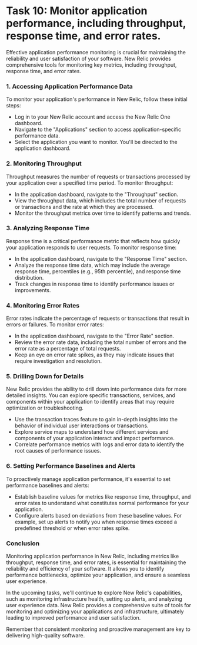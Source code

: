 # Task 10: Monitor application performance, including throughput, response time, and error rates.

Effective application performance monitoring is crucial for maintaining the reliability and user satisfaction of your software. New Relic provides comprehensive tools for monitoring key metrics, including throughput, response time, and error rates.

### 1. Accessing Application Performance Data

To monitor your application's performance in New Relic, follow these initial steps:

- Log in to your New Relic account and access the New Relic One dashboard.
- Navigate to the "Applications" section to access application-specific performance data.
- Select the application you want to monitor. You'll be directed to the application dashboard.

### 2. Monitoring Throughput

Throughput measures the number of requests or transactions processed by your application over a specified time period. To monitor throughput:

- In the application dashboard, navigate to the "Throughput" section.
- View the throughput data, which includes the total number of requests or transactions and the rate at which they are processed.
- Monitor the throughput metrics over time to identify patterns and trends.

### 3. Analyzing Response Time

Response time is a critical performance metric that reflects how quickly your application responds to user requests. To monitor response time:

- In the application dashboard, navigate to the "Response Time" section.
- Analyze the response time data, which may include the average response time, percentiles (e.g., 95th percentile), and response time distribution.
- Track changes in response time to identify performance issues or improvements.

### 4. Monitoring Error Rates

Error rates indicate the percentage of requests or transactions that result in errors or failures. To monitor error rates:

- In the application dashboard, navigate to the "Error Rate" section.
- Review the error rate data, including the total number of errors and the error rate as a percentage of total requests.
- Keep an eye on error rate spikes, as they may indicate issues that require investigation and resolution.

### 5. Drilling Down for Details

New Relic provides the ability to drill down into performance data for more detailed insights. You can explore specific transactions, services, and components within your application to identify areas that may require optimization or troubleshooting.

- Use the transaction traces feature to gain in-depth insights into the behavior of individual user interactions or transactions.
- Explore service maps to understand how different services and components of your application interact and impact performance.
- Correlate performance metrics with logs and error data to identify the root causes of performance issues.

### 6. Setting Performance Baselines and Alerts

To proactively manage application performance, it's essential to set performance baselines and alerts:

- Establish baseline values for metrics like response time, throughput, and error rates to understand what constitutes normal performance for your application.
- Configure alerts based on deviations from these baseline values. For example, set up alerts to notify you when response times exceed a predefined threshold or when error rates spike.

### **Conclusion**

Monitoring application performance in New Relic, including metrics like throughput, response time, and error rates, is essential for maintaining the reliability and efficiency of your software. It allows you to identify performance bottlenecks, optimize your application, and ensure a seamless user experience.

In the upcoming tasks, we'll continue to explore New Relic's capabilities, such as monitoring infrastructure health, setting up alerts, and analyzing user experience data. New Relic provides a comprehensive suite of tools for monitoring and optimizing your applications and infrastructure, ultimately leading to improved performance and user satisfaction.

Remember that consistent monitoring and proactive management are key to delivering high-quality software.